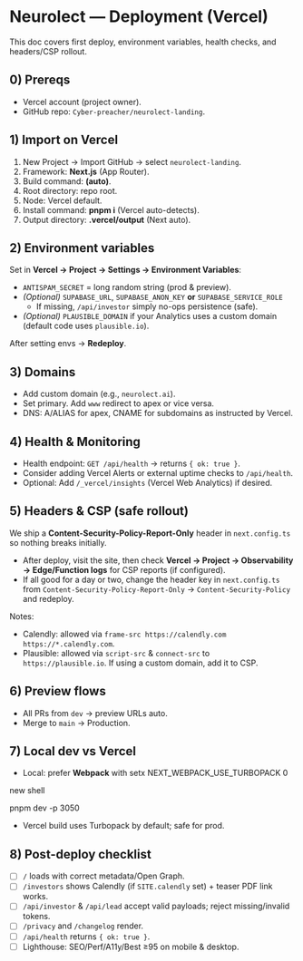 # Neurolect — Deployment (Vercel)

This doc covers first deploy, environment variables, health checks, and headers/CSP rollout.

## 0) Prereqs

- Vercel account (project owner).
- GitHub repo: `Cyber-preacher/neurolect-landing`.

## 1) Import on Vercel

1. New Project → Import GitHub → select `neurolect-landing`.
2. Framework: **Next.js** (App Router).
3. Build command: **(auto)**.
4. Root directory: repo root.
5. Node: Vercel default.
6. Install command: **pnpm i** (Vercel auto-detects).
7. Output directory: **.vercel/output** (Next auto).

## 2) Environment variables

Set in **Vercel → Project → Settings → Environment Variables**:

- `ANTISPAM_SECRET` = long random string (prod & preview).
- *(Optional)* `SUPABASE_URL`, `SUPABASE_ANON_KEY` **or** `SUPABASE_SERVICE_ROLE`
  - If missing, `/api/investor` simply no-ops persistence (safe).
- *(Optional)* `PLAUSIBLE_DOMAIN` if your Analytics uses a custom domain (default code uses `plausible.io`).

After setting envs → **Redeploy**.

## 3) Domains

- Add custom domain (e.g., `neurolect.ai`).
- Set primary. Add `www` redirect to apex or vice versa.
- DNS: A/ALIAS for apex, CNAME for subdomains as instructed by Vercel.

## 4) Health & Monitoring

- Health endpoint: `GET /api/health` → returns `{ ok: true }`.
- Consider adding Vercel Alerts or external uptime checks to `/api/health`.
- Optional: Add `/_vercel/insights` (Vercel Web Analytics) if desired.

## 5) Headers & CSP (safe rollout)

We ship a **Content-Security-Policy-Report-Only** header in `next.config.ts` so nothing breaks initially.
- After deploy, visit the site, then check **Vercel → Project → Observability → Edge/Function logs** for CSP reports (if configured).
- If all good for a day or two, change the header key in `next.config.ts` from
  `Content-Security-Policy-Report-Only` → `Content-Security-Policy` and redeploy.

Notes:
- Calendly: allowed via `frame-src https://calendly.com https://*.calendly.com`.
- Plausible: allowed via `script-src` & `connect-src` to `https://plausible.io`. If using a custom domain, add it to CSP.

## 6) Preview flows

- All PRs from `dev` → preview URLs auto.
- Merge to `main` → Production.

## 7) Local dev vs Vercel

- Local: prefer **Webpack** with setx NEXT_WEBPACK_USE_TURBOPACK 0

new shell

pnpm dev -p 3050

- Vercel build uses Turbopack by default; safe for prod.

## 8) Post-deploy checklist

- [ ] `/` loads with correct metadata/Open Graph.
- [ ] `/investors` shows Calendly (if `SITE.calendly` set) + teaser PDF link works.
- [ ] `/api/investor` & `/api/lead` accept valid payloads; reject missing/invalid tokens.
- [ ] `/privacy` and `/changelog` render.
- [ ] `/api/health` returns `{ ok: true }`.
- [ ] Lighthouse: SEO/Perf/A11y/Best ≥95 on mobile & desktop.
